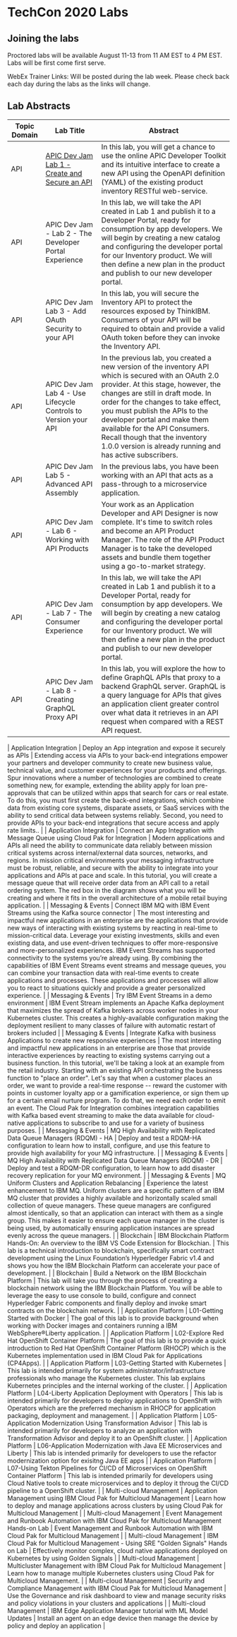 # TechCon 2020 Labs

## Joining the labs
Proctored labs will be available August 11-13 from 11 AM EST to 4 PM EST. Labs will be first come first serve.

WebEx Trainer Links: Will be posted during the lab week. Please check back each day during the labs as the links will change. 


## Lab Abstracts

| Topic Domain            | Lab Title                                                                                                                          | Abstract                                                                                                                                                                                                                                                                                                                                                                                                                                                                                                                                                                                                                                                                                                                                                                                                                                                                             |
|-------------------------|------------------------------------------------------------------------------------------------------------------------------------|--------------------------------------------------------------------------------------------------------------------------------------------------------------------------------------------------------------------------------------------------------------------------------------------------------------------------------------------------------------------------------------------------------------------------------------------------------------------------------------------------------------------------------------------------------------------------------------------------------------------------------------------------------------------------------------------------------------------------------------------------------------------------------------------------------------------------------------------------------------------------------------|
| API                     | [APIC Dev Jam Lab 1 \- Create and Secure an API](/APICDevJam/Lab1)                                                                                     | In this lab, you will get a chance to use the online APIC Developer Toolkit and its intuitive interface to create a new API using the OpenAPI definition \(YAML\) of the existing product inventory RESTful web\-service\.                                                                                                                                                                                                                                                                                                                                                                                                                                                                                                                                                                                                                                                           |
| API                     | APIC Dev Jam \- Lab 2 \- The Developer Portal Experience                                                                           | In this lab, we will take the API created in Lab 1 and publish it to a Developer Portal, ready for consumption by app developers\. We will begin by creating a new catalog and configuring the developer portal for our Inventory product\. We will then define a new plan in the product and publish to our new developer portal\.                                                                                                                                                                                                                                                                                                                                                                                                                                                                                                                                                  |
| API                     | APIC Dev Jam Lab 3 \- Add OAuth Security to your API                                                                               | In this lab, you will secure the Inventory API to protect the resources exposed by ThinkIBM\. Consumers of your API will be required to obtain and provide a valid OAuth token before they can invoke the Inventory API\.                                                                                                                                                                                                                                                                                                                                                                                                                                                                                                                                                                                                                                                            |
| API                     | APIC Dev Jam Lab 4 \- Use Lifecycle Controls to Version your API                                                                   | In the previous lab, you created a new version of the inventory API which is secured with an OAuth 2\.0 provider\. At this stage, however, the changes are still in draft mode\. In order for the changes to take effect, you must publish the APIs to the developer portal and make them available for the API Consumers\. Recall though that the inventory 1\.0\.0 version is already running and has active subscribers\.                                                                                                                                                                                                                                                                                                                                                                                                                                                         |
| API                     | APIC Dev Jam Lab 5 \- Advanced API Assembly                                                                                        | In the previous labs, you have been working with an API that acts as a pass\-through to a microservice application\.                                                                                                                                                                                                                                                                                                                                                                                                                                                                                                                                                                                                                                                                                                                                                                 |
| API                     | APIC Dev Jam \- Lab 6 \- Working with API Products                                                                                 | Your work as an Application Developer and API Designer is now complete\. It's time to switch roles and become an API Product Manager\. The role of the API Product Manager is to take the developed assets and bundle them together using a go\-to\-market strategy\.                                                                                                                                                                                                                                                                                                                                                                                                                                                                                                                                                                                                                |
| API                     | APIC Dev Jam \- Lab 7 \- The Consumer Experience                                                                                   | In this lab, we will take the API created in Lab 1 and publish it to a Developer Portal, ready for consumption by app developers\. We will begin by creating a new catalog and configuring the developer portal for our Inventory product\. We will then define a new plan in the product and publish to our new developer portal\.                                                                                                                                                                                                                                                                                                                                                                                                                                                                                                                                                  |
| API                     | APIC Dev Jam \- Lab 8 \- Creating GraphQL Proxy API                                                                                   | In this lab, you will explore the how to define GraphQL APIs that proxy to a backend GraphQL server\. GraphQL is a query language for APIs that gives an application client greater control over what data it retrieves in an API request when compared with a REST API request\.                                                                                                                                                                                                                                                                                                                                                                                                                                                                                                                                                  |

| Application Integration | Deploy an App integration and expose it securely as APIs                                                                           | Extending access via APIs to your back\-end integrations empower your partners and developer community to create new business value, technical value, and customer experiences for your products and offerings\. Spur innovations where a number of technologies are combined to create something new, for example, extending the ability apply for loan pre\-approvals that can be utilized within apps that search for cars or real estate\. To do this, you must first create the back\-end integrations, which combine data from existing core systems, disparate assets, or SaaS services with the ability to send critical data between systems reliably\. Second, you need to provide APIs to your back\-end integrations that secure access and apply rate limits\.\.                                                                                                        |
| Application Integration | Connect an App Integration with Message Queue using Cloud Pak for Integration                                                      | Modern applications and APIs all need the ability to communicate data reliably between mission critical systems across internal/external data sources, networks, and regions\. In mission critical environments your messaging infrastructure must be robust, reliable, and secure with the ability to integrate into your applications and APIs at pace and scale\. In this tutorial, you will create a message queue that will receive order data from an API call to a retail ordering system\. The red box in the diagram shows what you will be creating and where it fits in the overall architecture of a mobile retail buying application\.                                                                                                                                                                                                                                  |
| Messaging & Events      | Connect IBM MQ with IBM Event Streams using the Kafka source connector                                                             | The most interesting and impactful new applications in an enterprise are the applications that provide new ways of interacting with existing systems by reacting in real\-time to mission\-critical data\. Leverage your existing investments, skills and even existing data, and use event\-driven techniques to offer more\-responsive and more\-personalized experiences\. IBM Event Streams has supported connectivity to the systems you’re already using\. By combining the capabilities of IBM Event Streams event streams and message queues, you can combine your transaction data with real\-time events to create applications and processes\. These applications  and processes will  allow you to react to situations quickly and provide a greater personalized experience\.                                                                                           |
| Messaging & Events      | Try IBM Event Streams in a demo environment                                                                                        | IBM Event Stream implements an Apache Kafka deployment that maximizes the spread of Kafka brokers across worker nodes in your Kubernetes cluster\. This creates a highly\-available configuration making the deployment resilient to many classes of failure with automatic restart of brokers included                                                                                                                                                                                                                                                                                                                                                                                                                                                                                                                                                                              |
| Messaging & Events      | Integrate Kafka with business Applications to create new responsive experiences                                                    | The most interesting and impactful new applications in an enterprise are those that provide interactive experiences by reacting to existing systems carrying out a business function\. In this tutorial, we'll be taking a look at an example from the retail industry\. Starting with an existing API orchestrating the business function to "place an order"\. Let's say that when a customer places an order, we want to provide a real\-time response \-\- reward the customer with points in customer loyalty app or a gamification experience, or sign them up for a certain email nurture program\. To do that, we need each order to emit an event\. The Cloud Pak for Integration combines integration capabilities with Kafka based event streaming to make the data available for cloud\-native applications to subscribe to and use for a variety of business purposes\. |
| Messaging & Events      | MQ High Availability with Replicated Data Queue Managers \(RDQM\) \- HA                                                            | Deploy and test a RDQM\-HA configuration to learn how to install, configure, and use this feature to provide high availability for your MQ infrastructure\.                                                                                                                                                                                                                                                                                                                                                                                                                                                                                                                                                                                                                                                                                                                          |
| Messaging & Events      | MQ High Availability with Replicated Data Queue Managers \(RDQM\) \- DR                                                            | Deploy and test a RDQM\-DR configuration, to learn how to add disaster recovery replication for your MQ environment\.                                                                                                                                                                                                                                                                                                                                                                                                                                                                                                                                                                                                                                                                                                                                                                |
| Messaging & Events      | MQ Uniform Clusters and Application Rebalancing                                                          | Experience the latest enhancement to IBM MQ\. Uniform clusters are a specific pattern of an IBM MQ cluster that provides a highly available and horizontally scaled small collection of queue managers\. These queue managers are configured almost identically, so that an application can interact with them as a single group\. This makes it easier to ensure each queue manager in the cluster is being used, by automatically ensuring application instances are spread evenly across the queue managers\.                                                                                                                                                                                                                                                                                                                                                                                                                                                                                                                                                                                                                                                                                                                                                                |
| Blockchain              | IBM Blockchain Platform Hands\-On: An overview to the IBM VS Code Extension for Blockchian\.                                       | This lab is a technical introduction to blockchain, specifically smart contract development using the Linux Foundation’s Hyperledger Fabric v1\.4 and shows you how the IBM Blockchain Platform can accelerate your pace of development\.                                                                                                                                                                                                                                                                                                                                                                                                                                                                                                                                                                                                                                            |
| Blockchain              | Build a Network on the IBM Blockchain Platform                                                                                     | This lab will take you through the process of creating a blockchain network using the IBM Blockchain Platform\.   You will be able to leverage the easy to use console to build, configure and connect Hyperledger Fabric components and finally deploy and invoke smart contracts on the blockchain network\.                                                                                                                                                                                                                                                                                                                                                                                                                                                                                                                                                                       |
| Application Platform    | L01\-Getting Started with Docker                                                                                                   | The goal of this lab is to provide background when working with Docker images and containers running a IBM WebSphere®Liberty application\.                                                                                                                                                                                                                                                                                                                                                                                                                                                                                                                                                                                                                                                                                                                                           |
| Application Platform    | L02\-Explore Red Hat OpenShift Container Platform                                                                                  | The goal of this lab is to provide a quick introduction to Red Hat OpenShift Container Platform \(RHOCP\) which is the Kubernetes implementation used in IBM Cloud Pak for Applications \(CP4Apps\)\.                                                                                                                                                                                                                                                                                                                                                                                                                                                                                                                                                                                                                                                                                |
| Application Platform    | L03\-Getting Started with Kubernetes                                                                                               | This lab is intended primarily for system administrator/infrastructure professionals who manage the Kubernetes cluster\. This lab explains Kubernetes principles and the internal working of the cluster\.                                                                                                                                                                                                                                                                                                                                                                                                                                                                                                                                                                                                                                                                           |
| Application Platform    | L04\-Liberty Application Deployment with Operators                                                                                 | This lab is intended primarily for developers to deploy applications to OpenShift with Operators which are the preferred mechanism in RHOCP for application packaging, deployment and management\.                                                                                                                                                                                                                                                                                                                                                                                                                                                                                                                                                                                                                                                                                   |
| Application Platform    | L05\-Application Modernization Using Transformation Advisor                                                                        | This lab is intended primarily for developers to analyze an application with Transformation Advisor and deploy it to an OpenShift cluster\.                                                                                                                                                                                                                                                                                                                                                                                                                                                                                                                                                                                                                                                                                                                                          |
| Application Platform    | L06\-Application Modernization with Java EE Microservices and Liberty                                                              | This lab is intended primarily for developers to use the refactor modernization option for exisitng Java EE apps                                                                                                                                                                                                                                                                                                                                                                                                                                                                                                                                                                                                                                                                                                                                                                     |
| Application Platform    | L07\-Using Tekton Pipelines for CI/CD of Microservices on OpenShift Container Platform                                             | This lab is intended primarily for developers using Cloud Native tools to create microservices and to deploy it throug the CI/CD pipeline to a OpenShift cluster\.                                                                                                                                                                                                                                                                                                                                                                                                                                                                                                                                                                                                                                                                                                                   |
| Multi\-cloud Management | Application Management using IBM Cloud Pak for Multicloud Management                                                               | Learn how to deploy and manage applications across clusters by using Cloud Pak for Multicloud Management                                                                                                                                                                                                                                                                                                                                                                                                                                                                                                                                                                                                                                                                                                                                                                             |
| Multi\-cloud Management | Event Management and Runbook Automation with IBM Cloud Pak for Multicloud Management Hands\-on Lab                                 | Event Management and Runbook Automation with IBM Cloud Pak for Multicloud Management                                                                                                                                                                                                                                                                                                                                                                                                                                                                                                                                                                                                                                                                                                                                                                                                 |
| Multi\-cloud Management | IBM Cloud Pak for Multicloud Management \- Using SRE "Golden Signals" Hands on Lab                                                 | Effectively monitor complex, cloud native applications deployed on Kubernetes by using Golden Signals                                                                                                                                                                                                                                                                                                                                                                                                                                                                                                                                                                                                                                                                                                                                                                                |
| Multi\-cloud Management | Multicluster Management with IBM Cloud Pak for Multicloud Management                                                               | Learn how to manage multiple Kubernetes clusters using Cloud Pak for Multicloud Management\.                                                                                                                                                                                                                                                                                                                                                                                                                                                                                                                                                                                                                                                                                                                                                                                         |
| Multi\-cloud Management | Security and Compliance Management with IBM Cloud Pak for Multicloud Management                                                    | Use the Governance and risk dashboard to view and manage security risks and policy violations in your clusters and applications                                                                                                                                                                                                                                                                                                                                                                                                                                                                                                                                                                                                                                                                                                                                                      |
| Multi\-cloud Management | IBM Edge Application Manager tutorial with ML Model Updates                                                                        | Install an agent on an edge device then manage the device by policy and deploy an application                                                                                                                                                                                                                                                                                                                                                                                                                                                                                                                                                                                                                                                                                                                                                                                        |
